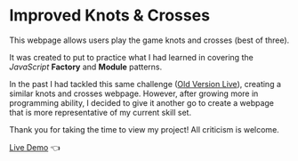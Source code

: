 # Improved Knots & Crosses

This webpage allows users play the game knots and crosses (best of three).

It was created to put to practice what I had learned in covering the *JavaScript* **Factory** and **Module** patterns.

In the past I had tackled this same challenge ([Old Version Live](https://elliot-akande.github.io/knots-and-crosses/)), creating a similar knots and crosses webpage. However, after growing more in programming ability, I decided to give it another go to create a webpage that is more representative of my current skill set.

Thank you for taking the time to view my project! 
All criticism is welcome.

[Live Demo](https://elliot-akande.github.io/improved-knots-and-crosses/) :point_left:
  
